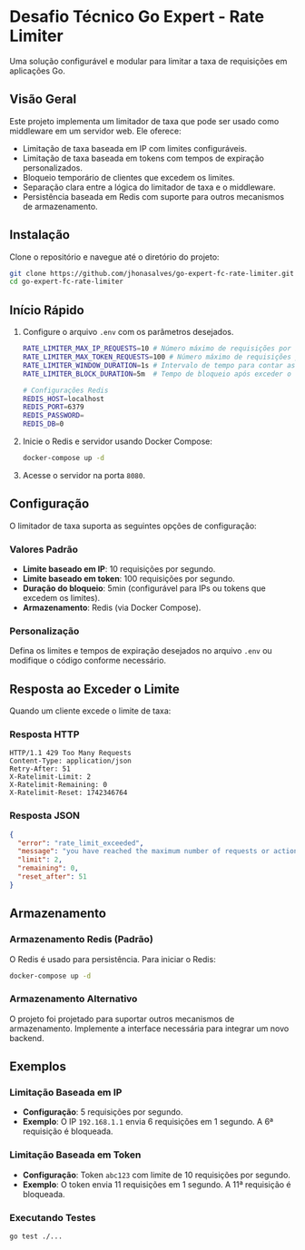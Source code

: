 # Desafio Técnico Go Expert - Rate Limiter

Uma solução configurável e modular para limitar a taxa de requisições em aplicações Go.

## Visão Geral

Este projeto implementa um limitador de taxa que pode ser usado como middleware em um servidor web. Ele oferece:

- Limitação de taxa baseada em IP com limites configuráveis.
- Limitação de taxa baseada em tokens com tempos de expiração personalizados.
- Bloqueio temporário de clientes que excedem os limites.
- Separação clara entre a lógica do limitador de taxa e o middleware.
- Persistência baseada em Redis com suporte para outros mecanismos de armazenamento.

## Instalação

Clone o repositório e navegue até o diretório do projeto:

```bash
git clone https://github.com/jhonasalves/go-expert-fc-rate-limiter.git
cd go-expert-fc-rate-limiter
```

## Início Rápido

1. Configure o arquivo `.env` com os parâmetros desejados.
    ```bash
    RATE_LIMITER_MAX_IP_REQUESTS=10 # Número máximo de requisições por IP
    RATE_LIMITER_MAX_TOKEN_REQUESTS=100 # Número máximo de requisições por Token
    RATE_LIMITER_WINDOW_DURATION=1s # Intervalo de tempo para contar as requisições
    RATE_LIMITER_BLOCK_DURATION=5m  # Tempo de bloqueio após exceder o limite de requisições.

    # Configurações Redis
    REDIS_HOST=localhost
    REDIS_PORT=6379
    REDIS_PASSWORD=
    REDIS_DB=0
    ```

2. Inicie o Redis e servidor usando Docker Compose:
    ```bash
    docker-compose up -d
    ```

3. Acesse o servidor na porta `8080`.

## Configuração

O limitador de taxa suporta as seguintes opções de configuração:

### Valores Padrão
- **Limite baseado em IP**: 10 requisições por segundo.
- **Limite baseado em token**: 100 requisições por segundo.
- **Duração do bloqueio**: 5min (configurável para IPs ou tokens que excedem os limites).
- **Armazenamento**: Redis (via Docker Compose).

### Personalização
Defina os limites e tempos de expiração desejados no arquivo `.env` ou modifique o código conforme necessário.

## Resposta ao Exceder o Limite

Quando um cliente excede o limite de taxa:

### Resposta HTTP
```
HTTP/1.1 429 Too Many Requests
Content-Type: application/json
Retry-After: 51
X-Ratelimit-Limit: 2
X-Ratelimit-Remaining: 0
X-Ratelimit-Reset: 1742346764
```

### Resposta JSON
```json
{
  "error": "rate_limit_exceeded",
  "message": "you have reached the maximum number of requests or actions allowed within a certain time frame",
  "limit": 2,
  "remaining": 0,
  "reset_after": 51
}
```

## Armazenamento

### Armazenamento Redis (Padrão)
O Redis é usado para persistência. Para iniciar o Redis:

```bash
docker-compose up -d
```

### Armazenamento Alternativo
O projeto foi projetado para suportar outros mecanismos de armazenamento. Implemente a interface necessária para integrar um novo backend.

## Exemplos

### Limitação Baseada em IP
- **Configuração**: 5 requisições por segundo.
- **Exemplo**: O IP `192.168.1.1` envia 6 requisições em 1 segundo. A 6ª requisição é bloqueada.

### Limitação Baseada em Token
- **Configuração**: Token `abc123` com limite de 10 requisições por segundo.
- **Exemplo**: O token envia 11 requisições em 1 segundo. A 11ª requisição é bloqueada.

### Executando Testes

```bash
go test ./...
```